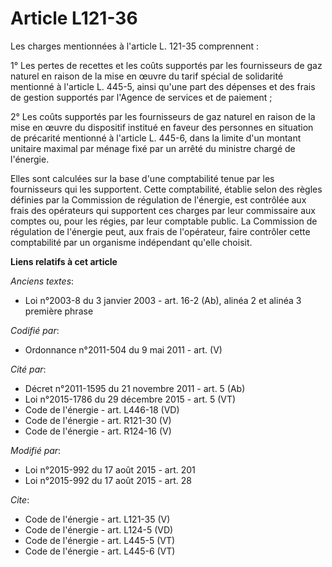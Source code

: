 # Article L121-36

Les charges mentionnées à l'article L. 121-35 comprennent : 

1° Les pertes de recettes et les coûts supportés par les fournisseurs de gaz naturel en raison de la mise en œuvre du tarif
spécial de solidarité mentionné à l'article L. 445-5, ainsi qu'une part des dépenses et des frais de gestion supportés par
l'Agence de services et de paiement ; 

2° Les coûts supportés par les fournisseurs de gaz naturel en raison de la mise en œuvre du dispositif institué en faveur des
personnes en situation de précarité mentionné à l'article L. 445-6, dans la limite d'un montant unitaire maximal par ménage
fixé par un arrêté du ministre chargé de l'énergie. 

Elles sont calculées sur la base d'une comptabilité tenue par les fournisseurs qui les supportent. Cette comptabilité,
établie selon des règles définies par la Commission de régulation de l'énergie, est contrôlée aux frais des opérateurs qui
supportent ces charges par leur commissaire aux comptes ou, pour les régies, par leur comptable public. La Commission de
régulation de l'énergie peut, aux frais de l'opérateur, faire contrôler cette comptabilité par un organisme indépendant
qu'elle choisit.

**Liens relatifs à cet article**

_Anciens textes_:

  - Loi n°2003-8 du 3 janvier 2003 - art. 16-2 (Ab), alinéa 2 et alinéa 3 première phrase

_Codifié par_:

  - Ordonnance n°2011-504 du 9 mai 2011 - art. (V)

_Cité par_:

  - Décret n°2011-1595 du 21 novembre 2011 - art. 5 (Ab)
  - Loi n°2015-1786 du 29 décembre 2015 - art. 5 (VT)
  - Code de l'énergie - art. L446-18 (VD)
  - Code de l'énergie - art. R121-30 (V)
  - Code de l'énergie - art. R124-16 (V)

_Modifié par_:

  - Loi n°2015-992 du 17 août 2015 - art. 201
  - Loi n°2015-992 du 17 août 2015 - art. 28

_Cite_:

  - Code de l'énergie - art. L121-35 (V)
  - Code de l'énergie - art. L124-5 (VD)
  - Code de l'énergie - art. L445-5 (VT)
  - Code de l'énergie - art. L445-6 (VT)
